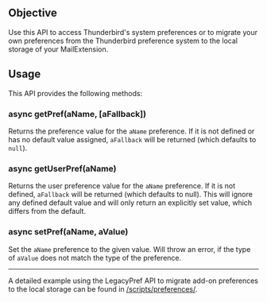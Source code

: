 ## Objective

Use this API to access Thunderbird's system preferences or to migrate your own preferences from the Thunderbird preference system to the local storage of your MailExtension.

## Usage

This API provides the following methods:

### async getPref(aName, [aFallback])

Returns the preference value for the ``aName`` preference. If it is not defined or has no default value assigned, ``aFallback`` will be returned (which defaults to ``null``).

### async getUserPref(aName)

Returns the user preference value for the ``aName`` preference. If it is not defined, ``aFallback`` will be returned (which defaults to null). This will ignore any defined default value and will only return an explicitly set value, which differs from the default.

### async setPref(aName, aValue)

Set the ``aName`` preference to the given value. Will throw an error, if the type of ``aValue`` does not match the type of the preference.

---

A detailed example using the LegacyPref API to migrate add-on preferences to the local storage can be found in [/scripts/preferences/](https://github.com/thundernest/addon-developer-support/tree/master/scripts/preferences).
